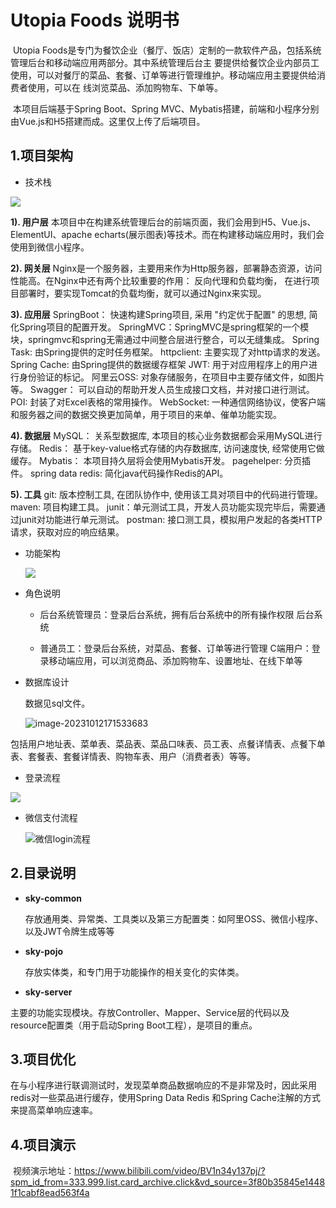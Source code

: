# Utopia Foods 说明书

​	Utopia Foods是专门为餐饮企业（餐厅、饭店）定制的一款软件产品，包括系统管理后台和移动端应用两部分。其中系统管理后台主 要提供给餐饮企业内部员工使用，可以对餐厅的菜品、套餐、订单等进行管理维护。移动端应用主要提供给消费者使用，可以在 线浏览菜品、添加购物车、下单等。

​	本项目后端基于Spring Boot、Spring MVC、Mybatis搭建，前端和小程序分别由Vue.js和H5搭建而成。这里仅上传了后端项目。

## 1.项目架构

+ 技术栈

![](C:\Users\niki0\Pictures\Service.png)

**1). 用户层**  本项目中在构建系统管理后台的前端页面，我们会用到H5、Vue.js、ElementUI、apache echarts(展示图表)等技术。而在构建移动端应用时，我们会使用到微信小程序。 

**2). 网关层**  Nginx是一个服务器，主要用来作为Http服务器，部署静态资源，访问性能高。在Nginx中还有两个比较重要的作用： 反向代理和负载均衡， 在进行项目部署时，要实现Tomcat的负载均衡，就可以通过Nginx来实现。 

**3). 应用层**  SpringBoot： 快速构建Spring项目, 采用 "约定优于配置" 的思想, 简化Spring项目的配置开发。  SpringMVC：SpringMVC是spring框架的一个模块，springmvc和spring无需通过中间整合层进行整合，可以无缝集成。  Spring Task:  由Spring提供的定时任务框架。  httpclient:  主要实现了对http请求的发送。  Spring Cache:  由Spring提供的数据缓存框架  JWT:  用于对应用程序上的用户进行身份验证的标记。  阿里云OSS:  对象存储服务，在项目中主要存储文件，如图片等。  Swagger： 可以自动的帮助开发人员生成接口文档，并对接口进行测试。  POI:  封装了对Excel表格的常用操作。  WebSocket: 一种通信网络协议，使客户端和服务器之间的数据交换更加简单，用于项目的来单、催单功能实现。

**4). 数据层**  MySQL： 关系型数据库, 本项目的核心业务数据都会采用MySQL进行存储。  Redis： 基于key-value格式存储的内存数据库, 访问速度快, 经常使用它做缓存。  Mybatis： 本项目持久层将会使用Mybatis开发。  pagehelper:  分页插件。  spring data redis:  简化java代码操作Redis的API。

**5). 工具**  git: 版本控制工具, 在团队协作中, 使用该工具对项目中的代码进行管理。  maven: 项目构建工具。  junit：单元测试工具，开发人员功能实现完毕后，需要通过junit对功能进行单元测试。  postman:  接口测工具，模拟用户发起的各类HTTP请求，获取对应的响应结果。

+ 功能架构

  ![](C:\Users\niki0\Pictures\model.png)

+ 角色说明

  + 后台系统管理员：登录后台系统，拥有后台系统中的所有操作权限 后台系统

  + 普通员工：登录后台系统，对菜品、套餐、订单等进行管理 C端用户：登录移动端应用，可以浏览商品、添加购物车、设置地址、在线下单等

+ 数据库设计

  数据见sql文件。

  ![image-20231012171533683](C:\Users\niki0\Pictures\DataBases.png)

​	包括用户地址表、菜单表、菜品表、菜品口味表、员工表、点餐详情表、点餐下单表、套餐表、套餐详情表、购物车表、用户（消费者表）等等。




+ 登录流程

![](C:\Users\niki0\Pictures\login.png)

+ 微信支付流程

  ![微信login流程](E:\桌面\微信login流程.png)

## 2.目录说明

+ **sky-common**

  存放通用类、异常类、工具类以及第三方配置类：如阿里OSS、微信小程序、以及JWT令牌生成等等

+ **sky-pojo**

  存放实体类，和专门用于功能操作的相关变化的实体类。

+ **sky-server**

​	主要的功能实现模块。存放Controller、Mapper、Service层的代码以及resource配置类（用于启动Spring Boot工程），是项目的重点。

## 3.项目优化

​	在与小程序进行联调测试时，发现菜单商品数据响应的不是非常及时，因此采用redis对一些菜品进行缓存，使用Spring Data Redis 和Spring Cache注解的方式来提高菜单响应速率。

## 4.项目演示

​	视频演示地址：https://www.bilibili.com/video/BV1n34y137pj/?spm_id_from=333.999.list.card_archive.click&vd_source=3f80b35845e14481f1cabf8ead563f4a

